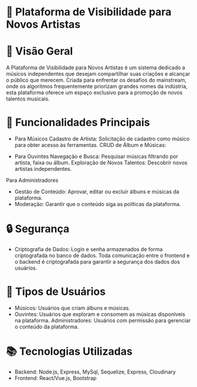 # 🎵 Plataforma de Visibilidade para Novos Artistas

# 📖 Visão Geral
A Plataforma de Visibilidade para Novos Artistas é um sistema dedicado a músicos independentes que desejam compartilhar suas criações e alcançar o público que merecem. Criada para enfrentar os desafios do mainstream, onde os algoritmos frequentemente priorizam grandes nomes da indústria, esta plataforma oferece um espaço exclusivo para a promoção de novos talentos musicais.


# 🚀 Funcionalidades Principais
- Para Músicos
Cadastro de Artista: Solicitação de cadastro como músico para obter acesso às ferramentas.
CRUD de Álbum e Músicas:

- Para Ouvintes
Navegação e Busca: Pesquisar músicas filtrando por artista, faixa ou álbum.
Exploração de Novos Talentos: Descobrir novos artistas independentes.

Para Administradores
- Gestão de Conteúdo: Aprovar, editar ou excluir álbuns e músicas da plataforma.
- Moderação: Garantir que o conteúdo siga as políticas da plataforma.


# 🔒 Segurança
- Criptografia de Dados:
Login e senha armazenados de forma criptografada no banco de dados.
Toda comunicação entre o frontend e o backend é criptografada para garantir a segurança dos dados dos usuários.


# 👥 Tipos de Usuários
- Músicos: Usuários que criam álbuns e músicas.
- Ouvintes: Usuários que exploram e consomem as músicas disponíveis na plataforma.
Administradores: Usuários com permissão para gerenciar o conteúdo da plataforma.


# 📚 Tecnologias Utilizadas
- Backend: Node.js, Express, MySql, Sequelize, Express, Cloudinary
- Frontend: React/Vue.js, Bootstrap
